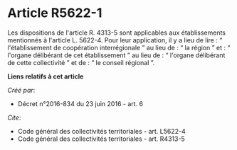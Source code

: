 # Article R5622-1

Les dispositions de l'article R. 4313-5 sont applicables aux établissements mentionnés à l'article L. 5622-4. Pour leur
application, il y a lieu de lire : “ l'établissement de coopération interrégionale ” au lieu de : “ la région ” et : “
l'organe délibérant de cet établissement ” au lieu de : “ l'organe délibérant de cette collectivité ” et de : “ le conseil
régional ”.

**Liens relatifs à cet article**

_Créé par_:

  - Décret n°2016-834 du 23 juin 2016 - art. 6

_Cite_:

  - Code général des collectivités territoriales - art. L5622-4
  - Code général des collectivités territoriales - art. R4313-5
